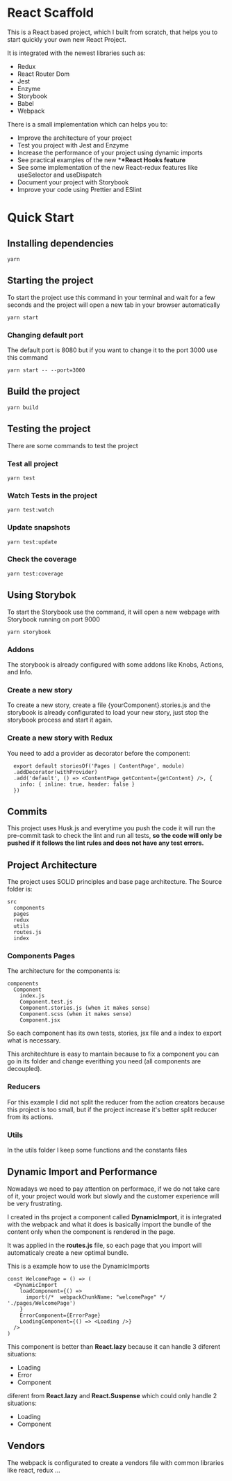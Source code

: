 # React Scaffold

This is a React based project, which I built from scratch, that helps you to start quickly your own new React Project.

It is integrated with the newest libraries such as:

- Redux
- React Router Dom
- Jest
- Enzyme
- Storybook
- Babel
- Webpack

There is a small implementation which can helps you to:

- Improve the architecture of your project
- Test you project with Jest and Enzyme
- Increase the performance of your project using dynamic imports
- See practical examples of the new \***\*React Hooks feature**
- See some implementation of the new React-redux features like useSelector and useDispatch
- Document your project with Storybook
- Improve your code using Prettier and ESlint

# Quick Start

## Installing dependencies

```
yarn
```

## Starting the project

To start the project use this command in your terminal and wait for a few seconds and the project will open a new tab in your browser automatically

```
yarn start
```

### Changing default port

The default port is 8080 but if you want to change it to the port 3000 use this command

```
yarn start -- --port=3000
```

## Build the project

```
yarn build
```

## Testing the project

There are some commands to test the project

### Test all project

```
yarn test
```

### Watch Tests in the project

```
yarn test:watch
```

### Update snapshots

```
yarn test:update
```

### Check the coverage

```
yarn test:coverage
```

## Using Storybok

To start the Storybook use the command, it will open a new webpage with Storybook running on port 9000

```
yarn storybook
```

### Addons

The storybook is already configured with some addons like Knobs, Actions, and Info.

### Create a new story

To create a new story, create a file {yourComponent}.stories.js and the storybook is already configurated to load your new story, just stop the storybook process and start it again.

### Create a new story with Redux

You need to add a provider as decorator before the component:

```
  export default storiesOf('Pages | ContentPage', module)
  .addDecorator(withProvider)
  .add('default', () => <ContentPage getContent={getContent} />, {
    info: { inline: true, header: false }
  })
```

## Commits

This project uses Husk.js and everytime you push the code it will run the pre-commit task to check the lint and run all tests, **so the code will only be pushed if it follows the lint rules and does not have any test errors.**

## Project Architecture

The project uses SOLID principles and base page architecture.
The Source folder is:

```
src
  components
  pages
  redux
  utils
  routes.js
  index
```

### Components Pages

The architecture for the components is:

```
components
  Component
    index.js
    Component.test.js
    Component.stories.js (when it makes sense)
    Component.scss (when it makes sense)
    Component.jsx
```

So each component has its own tests, stories, jsx file and a index to export what is necessary.

This architechture is easy to mantain because to fix a component you can go in its folder and change everithing you need (all components are decoupled).

### Reducers

For this example I did not split the reducer from the action creators because this project is too small, but if the project increase it's better split reducer from its actions.

### Utils

In the utils folder I keep some functions and the constants files

## Dynamic Import and Performance

Nowadays we need to pay attention on performace, if we do not take care of it, your project would work but slowly and the customer experience will be very frustrating.

I created in ths project a component called **DynamicImport**, it is integrated with the webpack and what it does is basically import the bundle of the content only when the component is rendered in the page.

It was applied in the **routes.js** file, so each page that you import will automaticaly create a new optimal bundle.

This is a example how to use the DynamicImports

```
const WelcomePage = () => (
  <DynamicImport
    loadComponent={() =>
      import(/*  webpackChunkName: "welcomePage" */ './pages/WelcomePage')
    }
    ErrorComponent={ErrorPage}
    LoadingComponent={() => <Loading />}
  />
)
```

This component is better than **React.lazy** because it can handle 3 diferent situations:

- Loading
- Error
- Component

diferent from **React.lazy** and **React.Suspense** which could only handle 2 situations:

- Loading
- Component

## Vendors

The webpack is configurated to create a vendors file with common libraries like react, redux ...
